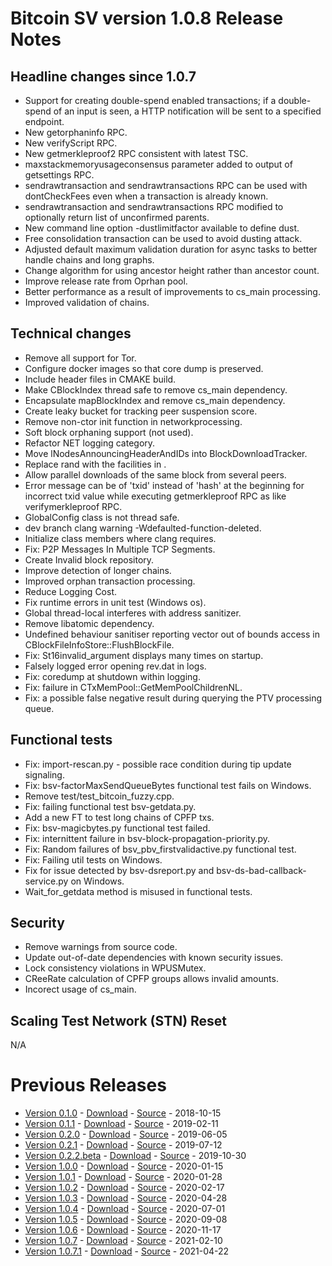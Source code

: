 # Bitcoin SV version 1.0.8 Release Notes

## Headline changes since 1.0.7
* Support for creating double-spend enabled transactions; if a double-spend of an input is seen, a HTTP notification will be sent to a specified endpoint.
* New getorphaninfo RPC.
* New verifyScript RPC.
* New getmerkleproof2 RPC consistent with latest TSC.
* maxstackmemoryusageconsensus parameter added to output of getsettings RPC.
* sendrawtransaction and sendrawtransactions RPC can be used with dontCheckFees even when a transaction is already known.
* sendrawtransaction and sendrawtransactions RPC modified to optionally return list of unconfirmed parents.
* New command line option -dustlimitfactor available to define dust.
* Free consolidation transaction can be used to avoid dusting attack.
* Adjusted default maximum validation duration for async tasks to better handle chains and long graphs.
* Change algorithm for using ancestor height rather than ancestor count.
* Improve release rate from Oprhan pool.
* Better performance as a result of improvements to cs_main processing.
* Improved validation of chains.

## Technical changes
* Remove all support for Tor.
* Configure docker images so that core dump is preserved.
* Include header files in CMAKE build.
* Make CBlockIndex thread safe to remove cs_main dependency.
* Encapsulate mapBlockIndex and remove cs_main dependency.
* Create leaky bucket for tracking peer suspension score.
* Remove non-ctor init function in networkprocessing.
* Soft block orphaning support (not used).
* Refactor NET logging category.
* Move lNodesAnnouncingHeaderAndIDs into BlockDownloadTracker.
* Replace rand with the facilities in <random>.
* Allow parallel downloads of the same block from several peers.
* Error message can be of 'txid' instead of 'hash' at the beginning for incorrect txid value while executing getmerkleproof RPC as like verifymerkleproof RPC.
* GlobalConfig class is not thread safe.
* dev branch clang warning -Wdefaulted-function-deleted.
* Initialize class members where clang requires.
* Fix: P2P Messages In Multiple TCP Segments.
* Create Invalid block repository.
* Improve detection of longer chains.
* Improved orphan transaction processing.
* Reduce Logging Cost.
* Fix runtime errors in unit test (Windows os).
* Global thread-local interferes with address sanitizer.
* Remove libatomic dependency.
* Undefined behaviour sanitiser reporting vector out of bounds access in CBlockFileInfoStore::FlushBlockFile.
* Fix: St16invalid_argument displays many times on startup.
* Falsely logged error opening rev<xxxx>.dat in logs.
* Fix: coredump at shutdown within logging.
* Fix: failure in CTxMemPool::GetMemPoolChildrenNL.
* Fix: a possible false negative result during querying the PTV processing queue.

## Functional tests
* Fix: import-rescan.py - possible race condition during tip update signaling.
* Fix: bsv-factorMaxSendQueueBytes functional test fails on Windows.
* Remove test/test_bitcoin_fuzzy.cpp.
* Fix: failing functional test bsv-getdata.py.
* Add a new FT to test long chains of CPFP txs.
* Fix: bsv-magicbytes.py functional test failed.
* Fix: internittent failure in bsv-block-propagation-priority.py.
* Fix: Random failures of bsv_pbv_firstvalidactive.py functional test.
* Fix: Failing util tests on Windows.
* Fix for issue detected by bsv-dsreport.py and bsv-ds-bad-callback-service.py on Windows.
* Wait_for_getdata method is misused in functional tests.

## Security
* Remove warnings from source code.
* Update out-of-date dependencies with known security issues.
* Lock consistency violations in WPUSMutex.
* CReeRate calculation of CPFP groups allows invalid amounts.
* Incorect usage of cs_main.

## Scaling Test Network (STN) Reset
N/A

# Previous Releases
* [Version 0.1.0](release-notes-v0.1.0.md) - [Download](https://download.bitcoinsv.io/bitcoinsv/0.1.0/) - [Source](https://github.com/bitcoin-sv/bitcoin-sv/tree/v0.1.0) - 2018-10-15
* [Version 0.1.1](release-notes-v0.1.1.md) - [Download](https://download.bitcoinsv.io/bitcoinsv/0.1.1/) - [Source](https://github.com/bitcoin-sv/bitcoin-sv/tree/v0.1.1) - 2019-02-11
* [Version 0.2.0](release-notes-v0.2.0.md) - [Download](https://download.bitcoinsv.io/bitcoinsv/0.2.0/) - [Source](https://github.com/bitcoin-sv/bitcoin-sv/tree/v0.2.0) - 2019-06-05
* [Version 0.2.1](release-notes-v0.2.1.md) - [Download](https://download.bitcoinsv.io/bitcoinsv/0.2.1/) - [Source](https://github.com/bitcoin-sv/bitcoin-sv/tree/v0.2.1) - 2019-07-12
* [Version 0.2.2.beta](release-notes-v0.2.2-beta.md) - [Download](https://download.bitcoinsv.io/bitcoinsv/0.2.2.beta/) - [Source](https://github.com/bitcoin-sv/bitcoin-sv/tree/v0.2.2.beta) - 2019-10-30
* [Version 1.0.0](release-notes-v1.0.0.md) - [Download](https://download.bitcoinsv.io/bitcoinsv/1.0.0/) - [Source](https://github.com/bitcoin-sv/bitcoin-sv/tree/v1.0.0) - 2020-01-15
* [Version 1.0.1](release-notes-v1.0.1.md) - [Download](https://download.bitcoinsv.io/bitcoinsv/1.0.1/) - [Source](https://github.com/bitcoin-sv/bitcoin-sv/tree/v1.0.1) - 2020-01-28
* [Version 1.0.2](release-notes-v1.0.2.md) - [Download](https://download.bitcoinsv.io/bitcoinsv/1.0.2/) - [Source](https://github.com/bitcoin-sv/bitcoin-sv/tree/v1.0.2) - 2020-02-17
* [Version 1.0.3](release-notes-v1.0.3.md) - [Download](https://download.bitcoinsv.io/bitcoinsv/1.0.3/) - [Source](https://github.com/bitcoin-sv/bitcoin-sv/tree/v1.0.3) - 2020-04-28
* [Version 1.0.4](release-notes-v1.0.4.md) - [Download](https://download.bitcoinsv.io/bitcoinsv/1.0.4/) - [Source](https://github.com/bitcoin-sv/bitcoin-sv/tree/v1.0.4) - 2020-07-01
* [Version 1.0.5](release-notes-v1.0.5.md) - [Download](https://download.bitcoinsv.io/bitcoinsv/1.0.5/) - [Source](https://github.com/bitcoin-sv/bitcoin-sv/tree/v1.0.5) - 2020-09-08
* [Version 1.0.6](release-notes-v1.0.6.md) - [Download](https://download.bitcoinsv.io/bitcoinsv/1.0.6/) - [Source](https://github.com/bitcoin-sv/bitcoin-sv/tree/v1.0.6) - 2020-11-17
* [Version 1.0.7](release-notes-v1.0.7.md) - [Download](https://download.bitcoinsv.io/bitcoinsv/1.0.7/) - [Source](https://github.com/bitcoin-sv/bitcoin-sv/tree/v1.0.7) - 2021-02-10
* [Version 1.0.7.1](release-notes-v1.0.7.1.md) - [Download](https://download.bitcoinsv.io/bitcoinsv/1.0.7.1/) - [Source](https://github.com/bitcoin-sv/bitcoin-sv/tree/v1.0.7.1) - 2021-04-22
